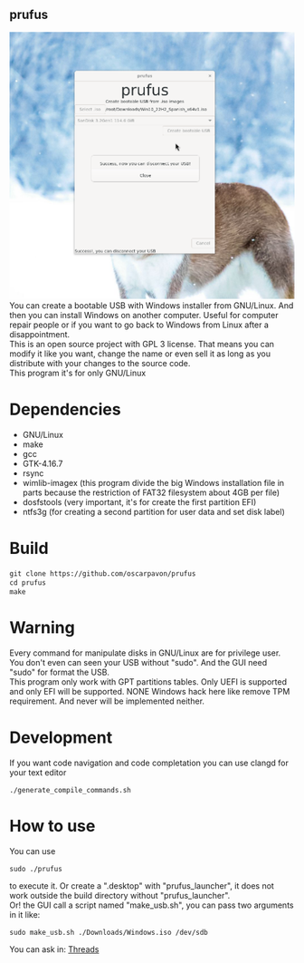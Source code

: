 ## prufus
![bootloader](screenshot1.png)
You can create a bootable USB with Windows installer from GNU/Linux. And then you can install Windows on another computer. Useful for computer repair people or if you want to go back to Windows from Linux after a disappointment.  
This is an open source project with GPL 3 license. That means you can modify it like you want, change the name or even sell it as long as you distribute with your changes to the source code.  
This program it's for only GNU/Linux
# Dependencies
- GNU/Linux
- make
- gcc
- GTK-4.16.7
- rsync
- wimlib-imagex (this program divide the big Windows installation file in parts because the restriction of FAT32 filesystem about 4GB per file)
- dosfstools (very important, it's for create the first partition EFI)
- ntfs3g (for creating a second partition for user data and set disk label)

# Build

```
git clone https://github.com/oscarpavon/prufus
cd prufus
make
```
# Warning
Every command for manipulate disks in GNU/Linux are for privilege user. You don't even can seen your USB without "sudo". And the GUI need "sudo" for format the USB.  
This program only work with GPT partitions tables. Only UEFI is supported and only EFI will be supported.
NONE Windows hack here like remove TPM requirement. And never will be implemented neither.

# Development
If you want code navigation and code completation you can use clangd for your text editor
```
./generate_compile_commands.sh
```

# How to use
You can use
```
sudo ./prufus
```
to execute it. Or create a ".desktop" with "prufus_launcher", it does not work outside the build directory without "prufus_launcher".  
Or! the GUI call a script named "make_usb.sh", you can pass two arguments in it like:

```
sudo make_usb.sh ./Downloads/Windows.iso /dev/sdb
```

You can ask in:
[Threads](https://www.threads.net/@oscar0pavon)
